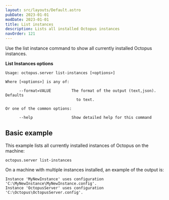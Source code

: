 ```yaml
---
layout: src/layouts/Default.astro
pubDate: 2023-01-01
modDate: 2023-01-01
title: List instances
description: Lists all installed Octopus instances
navOrder: 121
---
```


Use the list instance command to show all currently installed Octopus instances.

**List Instances options**

```
Usage: octopus.server list-instances [<options>]

Where [<options>] is any of:

      --format=VALUE         The format of the output (text,json). Defaults
                               to text.

Or one of the common options:

      --help                 Show detailed help for this command
```

## Basic example

This example lists all currently installed instances of Octopus on the machine:

```
octopus.server list-instances
```

On a machine with multiple instances installed, an example of the output is:

```
Instance 'MyNewInstance' uses configuration 'C:\MyNewInstance\MyNewInstance.config'.
Instance 'OctopusServer' uses configuration 'C:\Octopus\OctopusServer.config'.
```
